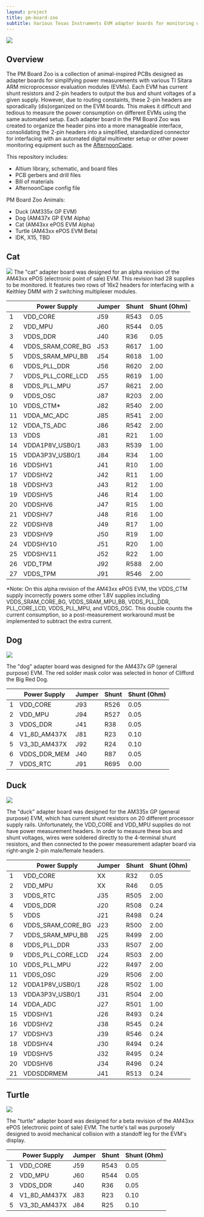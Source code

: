 ```yaml
---
layout: project
title: pm-board-zoo
subtitle: Various Texas Instruments EVM adapter boards for monitoring device power consumption.
---
```


<img src="http://niftyhedgehog.com/pm-board-zoo/images/line_display_crop.jpg">

## Overview
The PM Board Zoo is a collection of animal-inspired PCBs designed as adapter boards for simplifying power measurements with various TI Sitara ARM microprocessor evaluation modules (EVMs). Each EVM has current shunt resistors and 2-pin headers to output the bus and shunt voltages of a given supply. However, due to routing constaints, these 2-pin headers are sporadically (dis)organized on the EVM boards. This makes it difficult and tedious to measure the power consumption on different EVMs using the same automated setup. Each adapter board in the PM Board Zoo was created to organize the header pins into a more manageable interface, consolidating the 2-pin headers into a simplified, standardized connector for interfacing with an automated digital multimeter setup or other power monitoring equipment such as the [AfternoonCape](http://niftyhedgehog.com/afternoon-cape).

This repository includes:

* Altium library, schematic, and board files
* PCB gerbers and drill files
* Bill of materials
* AfternoonCape config file

PM Board Zoo Animals:

* Duck (AM335x GP EVM)
* Dog (AM437x GP EVM Alpha)
* Cat (AM43xx ePOS EVM Alpha)
* Turtle (AM43xx ePOS EVM Beta)
* IDK, X15, TBD


## Cat
<img src="http://niftyhedgehog.com/pm-board-zoo/images/cat_mount.jpg">
The "cat" adapter board was designed for an alpha revision of the AM43xx ePOS (electronic point of sale) EVM. This revision had 28 supplies to be monitored. It features two rows of 16x2 headers for interfacing with a Keithley DMM with 2 switching multiplexer modules. 

|    | Power Supply      | Jumper | Shunt | Shunt (Ohm) |
|----|-------------------|--------|-------|-------------|
| 1  | VDD_CORE          | J59    | R543  | 0.05        |
| 2  | VDD_MPU           | J60    | R544  | 0.05        |
| 3  | VDDS_DDR          | J40    | R36   | 0.05        |
| 4  | VDDS_SRAM_CORE_BG | J53    | R617  | 1.00        |
| 5  | VDDS_SRAM_MPU_BB  | J54    | R618  | 1.00        |
| 6  | VDDS_PLL_DDR      | J56    | R620  | 2.00        |
| 7  | VDDS_PLL_CORE_LCD | J55    | R619  | 1.00        |
| 8  | VDDS_PLL_MPU      | J57    | R621  | 2.00        |
| 9  | VDDS_OSC          | J87    | R203  | 2.00        |
| 10 | VDDS_CTM*         | J82    | R540  | 2.00        |
| 11 | VDDA_MC_ADC       | J85    | R541  | 2.00        |
| 12 | VDDA_TS_ADC       | J86    | R542  | 2.00        |
| 13 | VDDS              | J81    | R21   | 1.00        |
| 14 | VDDA1P8V_USB0/1   | J83    | R539  | 1.00        |
| 15 | VDDA3P3V_USB0/1   | J84    | R34   | 1.00        |
| 16 | VDDSHV1           | J41    | R10   | 1.00        |
| 17 | VDDSHV2           | J42    | R11   | 1.00        |
| 18 | VDDSHV3           | J43    | R12   | 1.00        |
| 19 | VDDSHV5           | J46    | R14   | 1.00        |
| 20 | VDDSHV6           | J47    | R15   | 1.00        |
| 21 | VDDSHV7           | J48    | R16   | 1.00        |
| 22 | VDDSHV8           | J49    | R17   | 1.00        |
| 23 | VDDSHV9           | J50    | R19   | 1.00        |
| 24 | VDDSHV10          | J51    | R20   | 1.00        |
| 25 | VDDSHV11          | J52    | R22   | 1.00        |
| 26 | VDD_TPM           | J92    | R588  | 2.00        |
| 27 | VDDS_TPM          | J91    | R546  | 2.00        |

*Note: On this alpha revision of the AM43xx ePOS EVM, the VDDS_CTM supply incorrectly powers some other 1.8V supplies including VDDS_SRAM_CORE_BG, VDDS_SRAM_MPU_BB, VDDS_PLL_DDR, PLL_CORE_LCD, VDDS_PLL_MPU, and VDDS_OSC. This double counts the current consumption, so a post-measurement workaround must be implemented to subtract the extra current.

## Dog
<img src="http://niftyhedgehog.com/pm-board-zoo/images/dog_mount.jpg">

The "dog" adapter board was designed for the AM437x GP (general purpose) EVM. The red solder mask color was selected in honor of Clifford the Big Red Dog.

|   | Power Supply | Jumper | Shunt | Shunt (Ohm) |
|---|--------------|--------|-------|-------------|
| 1 | VDD_CORE     | J93    | R526  | 0.05        |
| 2 | VDD_MPU      | J94    | R527  | 0.05        |
| 3 | VDDS_DDR     | J41    | R38   | 0.05        |
| 4 | V1_8D_AM437X | J81    | R23   | 0.10        |
| 5 | V3_3D_AM437X | J92    | R24   | 0.10        |
| 6 | VDDS_DDR_MEM | J40    | R87   | 0.05        |
| 7 | VDDS_RTC     | J91    | R695  | 0.00        |


## Duck
<img src="http://niftyhedgehog.com/pm-board-zoo/images/duck_mount.jpg">

The "duck" adapter board was designed for the AM335x GP (general purpose) EVM, which has current shunt resistors on 20 different processor supply rails. Unfortunately, the VDD_CORE and VDD_MPU supplies do not have power measurement headers. In order to measure these bus and shunt voltages, wires were soldered directly to the 4-terminal shunt resistors, and then connected to the power measurement adapter board via right-angle 2-pin male/female headers.

|    | Power Supply      | Jumper | Shunt | Shunt (Ohm) |
|----|-------------------|--------|-------|-------------|
| 1  | VDD_CORE          | XX     | R32   | 0.05        |
| 2  | VDD_MPU           | XX     | R46   | 0.05        |
| 3  | VDDS_RTC          | J35    | R505  | 2.00        |
| 4  | VDDS_DDR          | J20    | R508  | 0.24        |
| 5  | VDDS              | J21    | R498  | 0.24        |
| 6  | VDDS_SRAM_CORE_BG | J23    | R500  | 2.00        |
| 7  | VDDS_SRAM_MPU_BB  | J25    | R499  | 2.00        |
| 8  | VDDS_PLL_DDR      | J33    | R507  | 2.00        |
| 9  | VDDS_PLL_CORE_LCD | J24    | R503  | 2.00        |
| 10 | VDDS_PLL_MPU      | J22    | R497  | 2.00        |
| 11 | VDDS_OSC          | J29    | R506  | 2.00        |
| 12 | VDDA1P8V_USB0/1   | J28    | R502  | 1.00        |
| 13 | VDDA3P3V_USB0/1   | J31    | R504  | 2.00        |
| 14 | VDDA_ADC          | J27    | R501  | 1.00        |
| 15 | VDDSHV1           | J26    | R493  | 0.24        |
| 16 | VDDSHV2           | J38    | R545  | 0.24        |
| 17 | VDDSHV3           | J39    | R546  | 0.24        |
| 18 | VDDSHV4           | J30    | R494  | 0.24        |
| 19 | VDDSHV5           | J32    | R495  | 0.24        |
| 20 | VDDSHV6           | J34    | R496  | 0.24        |
| 21 | VDDSDDRMEM        | J41    | R513  | 0.24        |


## Turtle
<img src="http://niftyhedgehog.com/pm-board-zoo/images/turtle_mount.jpg">

The "turtle" adapter board was designed for a beta revision of the AM43xx ePOS (electronic point of sale) EVM. The turtle's tail was purposely designed to avoid mechanical collision with a standoff leg for the EVM's display.

|   | Power Supply | Jumper | Shunt | Shunt (Ohm) |
|---|--------------|--------|-------|-------------|
| 1 | VDD_CORE     | J59    | R543  | 0.05        |
| 2 | VDD_MPU      | J60    | R544  | 0.05        |
| 3 | VDDS_DDR     | J40    | R36   | 0.05        |
| 4 | V1_8D_AM437X | J83    | R23   | 0.10        |
| 5 | V3_3D_AM437X | J84    | R25   | 0.10        |
